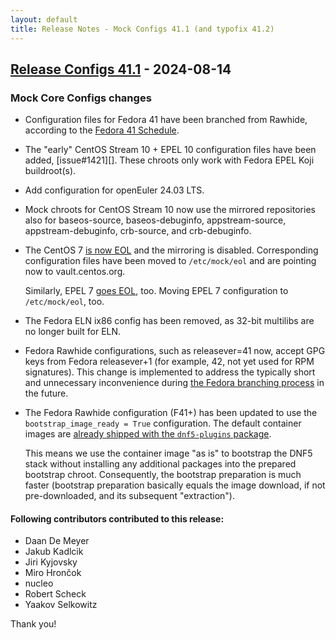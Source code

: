 ```yaml
---
layout: default
title: Release Notes - Mock Configs 41.1 (and typofix 41.2)
---
```


## [Release Configs 41.1](https://rpm-software-management.github.io/mock/Release-Notes-Configs-41.1) - 2024-08-14


### Mock Core Configs changes

- Configuration files for Fedora 41 have been branched from Rawhide, according
  to the [Fedora 41 Schedule](https://fedorapeople.org/groups/schedule/f-41/f-41-all-tasks.html).
- The "early" CentOS Stream 10 + EPEL 10 configuration files have been added,
  [issue#1421][].  These chroots only work with Fedora EPEL Koji buildroot(s).
- Add configuration for openEuler 24.03 LTS.
- Mock chroots for CentOS Stream 10 now use the mirrored repositories also for
  baseos-source, baseos-debuginfo, appstream-source, appstream-debuginfo,
  crb-source, and crb-debuginfo.
- The CentOS 7 [is now EOL](https://www.redhat.com/en/topics/linux/centos-linux-eol)
  and the mirroring is disabled.  Corresponding configuration files have been
  moved to `/etc/mock/eol` and are pointing now to vault.centos.org.

  Similarly, EPEL 7 [goes EOL](https://pagure.io/epel/issue/238), too.  Moving
  EPEL 7 configuration to `/etc/mock/eol`, too.
- The Fedora ELN ix86 config has been removed, as 32-bit multilibs are no longer
  built for ELN.
- Fedora Rawhide configurations, such as releasever=41 now, accept GPG keys from
  Fedora releasever+1 (for example, 42, not yet used for RPM signatures).  This
  change is implemented to address the typically short and unnecessary
  inconvenience during [the Fedora branching process][issue#1338] in the future.
- The Fedora Rawhide configuration (F41+) has been updated to use the
  `bootstrap_image_ready = True` configuration.  The default container images are
  [already shipped with the `dnf5-plugins` package](https://pagure.io/fedora-kiwi-descriptions/pull-request/63).

  This means we use the container image "as is" to bootstrap the DNF5 stack
  without installing any additional packages into the prepared bootstrap chroot.
  Consequently, the bootstrap preparation is much faster (bootstrap preparation
  basically equals the image download, if not pre-downloaded, and its subsequent
  "extraction").

#### Following contributors contributed to this release:

- Daan De Meyer
- Jakub Kadlcik
- Jiri Kyjovsky
- Miro Hrončok
- nucleo
- Robert Scheck
- Yaakov Selkowitz

Thank you!

[issue#1338]: https://github.com/rpm-software-management/mock/issues/1338
